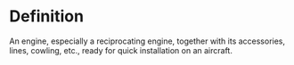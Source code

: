 # Definition

An engine, especially a reciprocating engine, together with its
accessories, lines, cowling, etc., ready for quick installation on an
aircraft.
